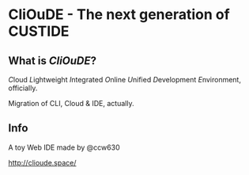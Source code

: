 # CliOuDE - The next generation of CUSTIDE

## What is *CliOuDE*?

*C*loud *L*ightweight *I*ntegrated *O*nline *U*nified *D*evelopment *E*nvironment, officially.

Migration of CLI, Cloud & IDE, actually.

## Info

A toy Web IDE made by @ccw630

http://clioude.space/